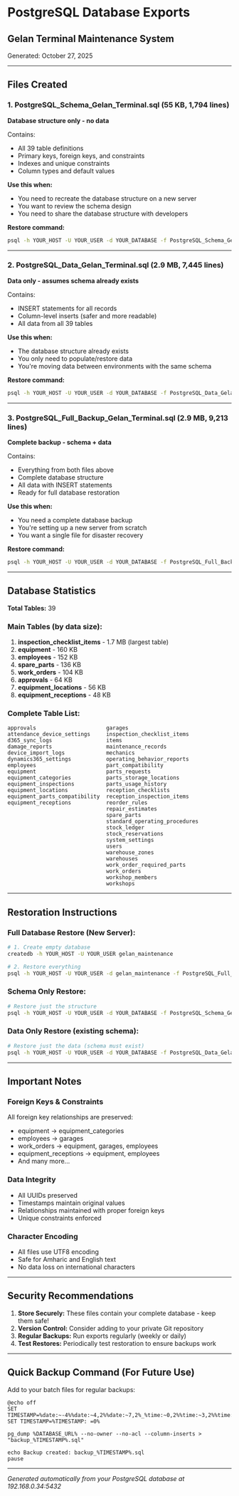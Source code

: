 # PostgreSQL Database Exports
## Gelan Terminal Maintenance System

Generated: October 27, 2025

---

## Files Created

### 1. **PostgreSQL_Schema_Gelan_Terminal.sql** (55 KB, 1,794 lines)
**Database structure only - no data**

Contains:
- All 39 table definitions
- Primary keys, foreign keys, and constraints
- Indexes and unique constraints
- Column types and default values

**Use this when:**
- You need to recreate the database structure on a new server
- You want to review the schema design
- You need to share the database structure with developers

**Restore command:**
```bash
psql -h YOUR_HOST -U YOUR_USER -d YOUR_DATABASE -f PostgreSQL_Schema_Gelan_Terminal.sql
```

---

### 2. **PostgreSQL_Data_Gelan_Terminal.sql** (2.9 MB, 7,445 lines)
**Data only - assumes schema already exists**

Contains:
- INSERT statements for all records
- Column-level inserts (safer and more readable)
- All data from all 39 tables

**Use this when:**
- The database structure already exists
- You only need to populate/restore data
- You're moving data between environments with the same schema

**Restore command:**
```bash
psql -h YOUR_HOST -U YOUR_USER -d YOUR_DATABASE -f PostgreSQL_Data_Gelan_Terminal.sql
```

---

### 3. **PostgreSQL_Full_Backup_Gelan_Terminal.sql** (2.9 MB, 9,213 lines)
**Complete backup - schema + data**

Contains:
- Everything from both files above
- Complete database structure
- All data with INSERT statements
- Ready for full database restoration

**Use this when:**
- You need a complete database backup
- You're setting up a new server from scratch
- You want a single file for disaster recovery

**Restore command:**
```bash
psql -h YOUR_HOST -U YOUR_USER -d YOUR_DATABASE -f PostgreSQL_Full_Backup_Gelan_Terminal.sql
```

---

## Database Statistics

**Total Tables:** 39

### Main Tables (by data size):
1. **inspection_checklist_items** - 1.7 MB (largest table)
2. **equipment** - 160 KB
3. **employees** - 152 KB
4. **spare_parts** - 136 KB
5. **work_orders** - 104 KB
6. **approvals** - 64 KB
7. **equipment_locations** - 56 KB
8. **equipment_receptions** - 48 KB

### Complete Table List:
```
approvals                      garages
attendance_device_settings     inspection_checklist_items
d365_sync_logs                 items
damage_reports                 maintenance_records
device_import_logs             mechanics
dynamics365_settings           operating_behavior_reports
employees                      part_compatibility
equipment                      parts_requests
equipment_categories           parts_storage_locations
equipment_inspections          parts_usage_history
equipment_locations            reception_checklists
equipment_parts_compatibility  reception_inspection_items
equipment_receptions           reorder_rules
                               repair_estimates
                               spare_parts
                               standard_operating_procedures
                               stock_ledger
                               stock_reservations
                               system_settings
                               users
                               warehouse_zones
                               warehouses
                               work_order_required_parts
                               work_orders
                               workshop_members
                               workshops
```

---

## Restoration Instructions

### Full Database Restore (New Server):
```bash
# 1. Create empty database
createdb -h YOUR_HOST -U YOUR_USER gelan_maintenance

# 2. Restore everything
psql -h YOUR_HOST -U YOUR_USER -d gelan_maintenance -f PostgreSQL_Full_Backup_Gelan_Terminal.sql
```

### Schema Only Restore:
```bash
# Restore just the structure
psql -h YOUR_HOST -U YOUR_USER -d YOUR_DATABASE -f PostgreSQL_Schema_Gelan_Terminal.sql
```

### Data Only Restore (existing schema):
```bash
# Restore just the data (schema must exist)
psql -h YOUR_HOST -U YOUR_USER -d YOUR_DATABASE -f PostgreSQL_Data_Gelan_Terminal.sql
```

---

## Important Notes

### Foreign Keys & Constraints
All foreign key relationships are preserved:
- equipment → equipment_categories
- employees → garages
- work_orders → equipment, garages, employees
- equipment_receptions → equipment, employees
- And many more...

### Data Integrity
- All UUIDs preserved
- Timestamps maintain original values
- Relationships maintained with proper foreign keys
- Unique constraints enforced

### Character Encoding
- All files use UTF8 encoding
- Safe for Amharic and English text
- No data loss on international characters

---

## Security Recommendations

1. **Store Securely:** These files contain your complete database - keep them safe!
2. **Version Control:** Consider adding to your private Git repository
3. **Regular Backups:** Run exports regularly (weekly or daily)
4. **Test Restores:** Periodically test restoration to ensure backups work

---

## Quick Backup Command (For Future Use)

Add to your batch files for regular backups:

```batch
@echo off
SET TIMESTAMP=%date:~-4%%date:~4,2%%date:~7,2%_%time:~0,2%%time:~3,2%%time:~6,2%
SET TIMESTAMP=%TIMESTAMP: =0%

pg_dump %DATABASE_URL% --no-owner --no-acl --column-inserts > "backup_%TIMESTAMP%.sql"

echo Backup created: backup_%TIMESTAMP%.sql
pause
```

---

*Generated automatically from your PostgreSQL database at 192.168.0.34:5432*
